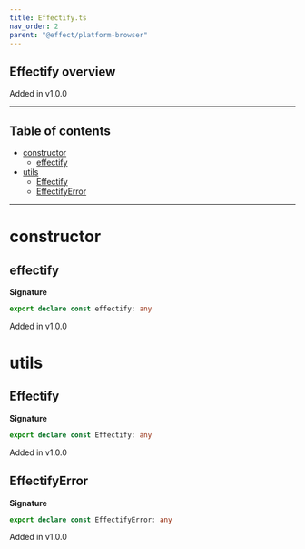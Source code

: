 ```yaml
---
title: Effectify.ts
nav_order: 2
parent: "@effect/platform-browser"
---
```


## Effectify overview

Added in v1.0.0

---

<h2 class="text-delta">Table of contents</h2>

- [constructor](#constructor)
  - [effectify](#effectify)
- [utils](#utils)
  - [Effectify](#effectify-1)
  - [EffectifyError](#effectifyerror)

---

# constructor

## effectify

**Signature**

```ts
export declare const effectify: any
```

Added in v1.0.0

# utils

## Effectify

**Signature**

```ts
export declare const Effectify: any
```

Added in v1.0.0

## EffectifyError

**Signature**

```ts
export declare const EffectifyError: any
```

Added in v1.0.0
